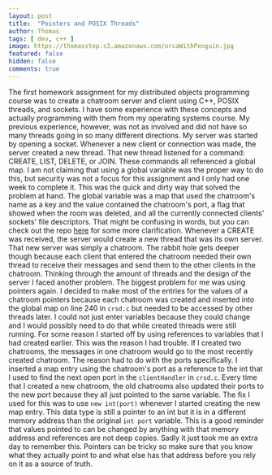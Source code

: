```yaml
---
layout: post
title:  "Pointers and POSIX Threads"
author: Thomas
tags: [ dev, c++ ]
image: https://thomasstep.s3.amazonaws.com/orcaWithPenguin.jpg
featured: false
hidden: false
comments: true
---
```

The first homework assignment for my distributed objects programming course was to create a chatroom server and client using C++, POSIX threads, and sockets. I have some experience with these concepts and actually programming with them from my operating systems course. My previous experience, however, was not as involved and did not have so many threads going in so many different directions. My server was started by opening a socket. Whenever a new client or connection was made, the server created a new thread. That new thread listened for a command: CREATE, LIST, DELETE, or JOIN. These commands all referenced a global map. I am not claiming that using a global variable was the proper way to do this, but security was not a focus for this assignment and I only had one week to complete it. This was the quick and dirty way that solved the problem at hand. The global variable was a map that used the chatroom's name as a key and the value contained the chatroom's port, a flag that showed when the room was deleted, and all the currently connected clients' sockets' file descriptors. That might be confusing in words, but you can check out the repo [here](https://github.com/thomasstep/chatRoom) for some more clarification. Whenever a CREATE was received, the server would create a new thread that was its own server. That new server was simply a chatroom. The rabbit hole gets deeper though because each client that entered the chatroom needed their own thread to receive their messages and send them to the other clients in the chatroom. Thinking through the amount of threads and the design of the server I faced another problem.
The biggest problem for me was using pointers again. I decided to make most of the entries for the values of a chatroom pointers because each chatroom was created and inserted into the global map on line 240 in `crsd.c` but needed to be accessed by other threads later. I could not just enter variables because they could change and I would possibly need to do that while created threads were still running. For some reason I started off by using references to variables that I had created earlier. This was the reason I had trouble. If I created two chatrooms, the messages in one chatroom would go to the most recently created chatroom. The reason had to do with the ports specifically. I inserted a map entry using the chatroom's port as a reference to the int that I used to find the next open port in the `clientHandler` in `crsd.c`. Every time that I created a new chatroom, the old chatrooms also updated their ports to the new port because they all just pointed to the same variable. The fix I used for this was to use `new int(port)` whenever I started creating the new map entry. This data type is still a pointer to an int but it is in a different memory address than the original `int port` variable. This is a good reminder that values pointed to can be changed by anything with that memory address and references are not deep copies. Sadly it just took me an extra day to remember this. Pointers can be tricky so make sure that you know what they actually point to and what else has that address before you rely on it as a source of truth.
